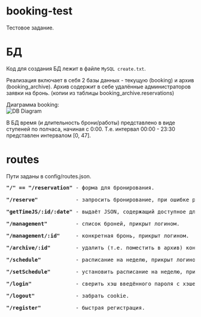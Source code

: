 # booking-test
Тестовое задание.

# БД
Код для создания БД лежит в файле <code>MySQL create.txt</code>.

Реализация включает в себя 2 базы данных - текущую (booking) и архив (booking_archive).
Архив содержит в себе удалённые администраторов заявки на бронь. (копии из таблицы booking_archive.reservations)

Диаграмма booking:<br>
![DB Diagram](https://i.imgur.com/tkJ0WFu.png)

В БД время (и длительность брони/работы) представлено в виде ступеней по полчаса, начиная с 0:00. 
Т.е. интервал 00:00 - 23:30 представлен интервалом [0, 47].

# routes
Пути заданы в config/routes.json.
<pre>
<strong>"/" == "/reservation"</strong> - форма для бронирования.

<strong>"/reserve"</strong>            - запросить бронирование, при ошибке редиректит обратно. 

<strong>"getTimeJS/:id/:date"</strong> - выдаёт JSON, содержащий доступное для брони время для конкретного стола и даты.

<strong>"/management"</strong>         - список броней, прикрыт логином.

<strong>"/management/:id"</strong>     - конкретная бронь, прикрыт логином. 

<strong>"/archive/:id"</strong>        - удалить (т.е. поместить в архив) конкретную бронь, прикрыт логином.

<strong>"/schedule"</strong>           - расписание на неделю, прикрыт логином.

<strong>"/setSchedule"</strong>        - установить расписание на неделю, прикрыт логином.

<strong>"/login"</strong>              - сверить хэш введённого пароля с хэшем в базе, получить cookie при удаче.

<strong>"/logout"</strong>             - забрать cookie.

<strong>"/register"</strong>           - быстрая регистрация.
</pre>
